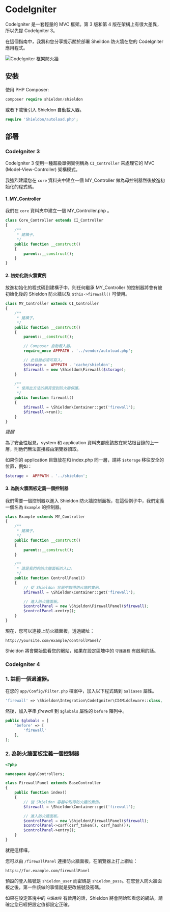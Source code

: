 # CodeIgniter

CodeIgniter 是一套輕量的 MVC 框架。第 3 版和第 4 版在架構上有很大差異，所以先提 CodeIgniter 3。

在這個指南中，我將和您分享提示關於部署 Sheildon 防火牆在您的 CodeIgniter 應用程式。

![CodeIgniter 框架防火牆](https://shieldon.io/images/home/codeigniter-framework-firewall.png)

## 安裝

使用 PHP Composer:

```php
composer require shieldon/shieldon
```

或者下載後引入 Shieldon 自動載入器。

```php
require 'Shieldon/autoload.php';
```

## 部署

### CodeIgniter 3

CodeIgniter 3 使用一種超級單例實例稱為 `CI_Controller` 來處理它的 MVC (Model-View-Controller) 架構模式。

我強烈建議您在 `core` 資料夾中建立一個 MY_Controller 做為母控制器然後放進初始化的程式碼。

#### 1. MY_Controller

我們在 `core` 資料夾中建立一個 MY_Controller.php 。

```php
class Core_Controller extends CI_Controller
{
    /**
     * 建構子。
     */
    public function __construct()
    {
        parent::__construct();
    }
}
```

#### 2. 初始化防火牆實例

放進初始化的程式碼到建構子中，則任何繼承 MY_Controller 的控制器將會有被初始化後的 Shieldon 防火牆以及 `$this->firewall()` 可使用。

```php
class MY_Controller extends CI_Controller
{
    /**
     * 建構子。
     */
    public function __construct()
    {
        parent::__construct();

        // Composer 自動載入器。
        require_once APPPATH . '../vendor/autoload.php';

        // 此目錄必須可寫入。
        $storage =  APPPATH . 'cache/shieldon';
        $firewall = new \Shieldon\Firewall($storage);
    }

    /**
     * 使用此方法的網頁受到防火牆保護。
     */
    public function firewall()
    {
        $firewall = \Shieldon\Container::get('firewall');
        $firewall->run();
    }
}
```

*提醒*

為了安全性起見，system 和 application 資料夾都應該放在網站根目錄的上一層，則他們無法直接經由瀏覽器讀取。

如果你的 application 目錄放在和 index.php 同一層，請將 `$storage` 移往安全的位置，例如：

```php
$storage =  APPPATH . '../shieldon';
```

#### 3. 為防火牆面板定義一個控制器

我們需要一個控制器以進入 Shieldon 防火牆控制面板，在這個例子中，我們定義一個名為 `Example` 的控制器。

```php
class Example extends MY_Controller
{
    /**
     * 建構子。
     */
    public function __construct()
    {
        parent::__construct();
    }

    /**
     * 這是我們的防火牆面板的入口。
     */
    public function ControllPanel()
    {
        // 從 Shieldon 容器中取得防火牆的實例。
        $firewall = \Shieldon\Container::get('firewall');

        // 進入防火牆面板。
        $controlPanel = new \Shieldon\FirewallPanel($firewall);
        $controlPanel->entry();
    }
}
```

現在，您可以連接上防火牆面板，透過網址：

```plaintext
http://yoursite.com/example/controllPanel/
```

Shieldon 將會開始監看您的網站，如果在設定區塊中的 `守護進程` 有啟用的話。

### CodeIgniter 4

### 1. 註冊一個過濾器。

在您的 `app/Config/Filter.php` 檔案中，加入以下程式碼到 `$aliases` 屬性。

```php
'firewall' => \Shieldon\Integration\CodeIgniter\CI4Middleware::class,
```

然後，加入字串 *firewall* 到 `$globals` 屬性的 `before` 陣列中。


```php
public $globals = [
    'before' => [
        'firewall'
    ],
];
```

### 2. 為防火牆面板定義一個控制器

```php
<?php 

namespace App\Controllers;

class FirewallPanel extends BaseController
{
    public function index()
    {
        // 從 Shieldon 容器中取得防火牆的實例。
        $firewall = \Shieldon\Container::get('firewall');

        // 進入防火牆面板。
        $controlPanel = new \Shieldon\FirewallPanel($firewall);
        $controlPanel->csrf(csrf_token(), csrf_hash());
        $controlPanel->entry();
    }
}
```

就是這樣囉。

您可以由 `/firewallPanel` 連接防火牆面板，在瀏覽器上打上網址：

```
https://for.example.com/firewallPanel
```

預設的登入帳號是 `shieldon_user` 而密碼是 `shieldon_pass`。在您登入防火牆面板之後，第一件該做的事情就是更改帳號及密碼。

如果在設定區塊中的 `守護進程` 有啟用的話，Shieldon 將會開始監看您的網站，請確定您已經把設定值都設定正確。